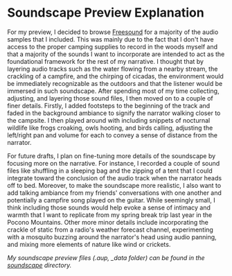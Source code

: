 # Soundscape Preview Explanation

For my preview, I decided to browse [Freesound](https://freesound.org/) for a majority of the audio samples that I included. This was mainly due to the fact that I don't have access to the proper camping supplies to record in the woods myself and that a majority of the sounds I want to incorporate are intended to act as the foundational framework for the rest of my narrative. I thought that by layering audio tracks such as the water flowing from a nearby stream, the crackling of a campfire, and the chirping of cicadas, the environment would be immediately recognizable as the outdoors and that the listener would be immersed in such soundscape. After spending most of my time collecting, adjusting, and layering those sound files, I then moved on to a couple of finer details. Firstly, I added footsteps to the beginning of the track and faded in the background ambiance to signify the narrator walking closer to the campsite. I then played around with including snippets of nocturnal wildlife like frogs croaking, owls hooting, and birds calling, adjusting the left/right pan and volume for each to convey a sense of distance from the narrator.


For future drafts, I plan on fine-tuning more details of the soundscape by focusing more on the narrative. For instance, I recorded a couple of sound files like shuffling in a sleeping bag and the zipping of a tent that I could integrate toward the conclusion of the audio track when the narrator heads off to bed. Moreover, to make the soundscape more realistic, I also want to add talking ambiance from my friends' conversations with one another and potentially a campfire song played on the guitar. While seemingly small, I think including those sounds would help evoke a sense of intimacy and warmth that I want to replicate from my spring break trip last year in the Pocono Mountains. Other more minor details include incorporating the crackle of static from a radio's weather forecast channel, experimenting with a mosquito buzzing around the narrator's head using audio panning, and mixing more elements of nature like wind or crickets.

*My soundscape preview files (.aup, _data folder) can be found in the [soundscape](https://github.com/cmgo412/soundscape2021spring/tree/master/soundscape) directory.*
